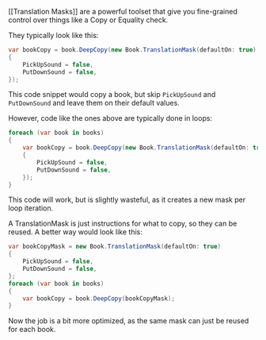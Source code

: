 [[Translation Masks]] are a powerful toolset that give you fine-grained control over things like a Copy or Equality check.

They typically look like this:
```cs
var bookCopy = book.DeepCopy(new Book.TranslationMask(defaultOn: true)
{
    PickUpSound = false,
    PutDownSound = false,
});
```
This code snippet would copy a book, but skip `PickUpSound` and `PutDownSound` and leave them on their default values.

However, code like the ones above are typically done in loops:
```cs
foreach (var book in books)
{
    var bookCopy = book.DeepCopy(new Book.TranslationMask(defaultOn: true)
    {
        PickUpSound = false,
        PutDownSound = false,
    });
}
```
This code will work, but is slightly wasteful, as it creates a new mask per loop iteration.

A TranslationMask is just instructions for what to copy, so they can be reused.  A better way would look like this:
```cs
var bookCopyMask = new Book.TranslationMask(defaultOn: true)
{
    PickUpSound = false,
    PutDownSound = false,
};
foreach (var book in books)
{
    var bookCopy = book.DeepCopy(bookCopyMask);
}
```
Now the job is a bit more optimized, as the same mask can just be reused for each book.